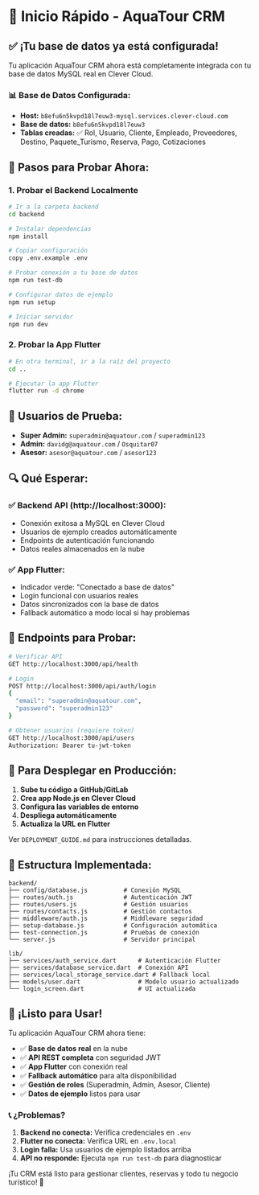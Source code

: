 # 🚀 Inicio Rápido - AquaTour CRM

## ✅ ¡Tu base de datos ya está configurada!

Tu aplicación AquaTour CRM ahora está completamente integrada con tu base de datos MySQL real en Clever Cloud.

### 📊 **Base de Datos Configurada:**
- **Host:** `b8efu6n5kvpd18l7euw3-mysql.services.clever-cloud.com`
- **Base de datos:** `b8efu6n5kvpd18l7euw3`
- **Tablas creadas:** ✅ Rol, Usuario, Cliente, Empleado, Proveedores, Destino, Paquete_Turismo, Reserva, Pago, Cotizaciones

## 🎯 **Pasos para Probar Ahora:**

### 1. Probar el Backend Localmente

```bash
# Ir a la carpeta backend
cd backend

# Instalar dependencias
npm install

# Copiar configuración
copy .env.example .env

# Probar conexión a tu base de datos
npm run test-db

# Configurar datos de ejemplo
npm run setup

# Iniciar servidor
npm run dev
```

### 2. Probar la App Flutter

```bash
# En otra terminal, ir a la raíz del proyecto
cd ..

# Ejecutar la app Flutter
flutter run -d chrome
```

## 👥 **Usuarios de Prueba:**

- **Super Admin:** `superadmin@aquatour.com` / `superadmin123`
- **Admin:** `davidg@aquatour.com` / `Osquitar07`  
- **Asesor:** `asesor@aquatour.com` / `asesor123`

## 🔍 **Qué Esperar:**

### ✅ **Backend API (http://localhost:3000):**
- Conexión exitosa a MySQL en Clever Cloud
- Usuarios de ejemplo creados automáticamente
- Endpoints de autenticación funcionando
- Datos reales almacenados en la nube

### ✅ **App Flutter:**
- Indicador verde: "Conectado a base de datos"
- Login funcional con usuarios reales
- Datos sincronizados con la base de datos
- Fallback automático a modo local si hay problemas

## 🧪 **Endpoints para Probar:**

```bash
# Verificar API
GET http://localhost:3000/api/health

# Login
POST http://localhost:3000/api/auth/login
{
  "email": "superadmin@aquatour.com",
  "password": "superadmin123"
}

# Obtener usuarios (requiere token)
GET http://localhost:3000/api/users
Authorization: Bearer tu-jwt-token
```

## 🚀 **Para Desplegar en Producción:**

1. **Sube tu código a GitHub/GitLab**
2. **Crea app Node.js en Clever Cloud**
3. **Configura las variables de entorno**
4. **Despliega automáticamente**
5. **Actualiza la URL en Flutter**

Ver `DEPLOYMENT_GUIDE.md` para instrucciones detalladas.

## 🔧 **Estructura Implementada:**

```
backend/
├── config/database.js          # Conexión MySQL
├── routes/auth.js              # Autenticación JWT
├── routes/users.js             # Gestión usuarios
├── routes/contacts.js          # Gestión contactos
├── middleware/auth.js          # Middleware seguridad
├── setup-database.js           # Configuración automática
├── test-connection.js          # Pruebas de conexión
└── server.js                   # Servidor principal

lib/
├── services/auth_service.dart      # Autenticación Flutter
├── services/database_service.dart  # Conexión API
├── services/local_storage_service.dart # Fallback local
├── models/user.dart                # Modelo usuario actualizado
└── login_screen.dart               # UI actualizada
```

## 🎉 **¡Listo para Usar!**

Tu aplicación AquaTour CRM ahora tiene:

- ✅ **Base de datos real** en la nube
- ✅ **API REST completa** con seguridad JWT
- ✅ **App Flutter** con conexión real
- ✅ **Fallback automático** para alta disponibilidad
- ✅ **Gestión de roles** (Superadmin, Admin, Asesor, Cliente)
- ✅ **Datos de ejemplo** listos para usar

### 📞 **¿Problemas?**

1. **Backend no conecta:** Verifica credenciales en `.env`
2. **Flutter no conecta:** Verifica URL en `.env.local`
3. **Login falla:** Usa usuarios de ejemplo listados arriba
4. **API no responde:** Ejecuta `npm run test-db` para diagnosticar

¡Tu CRM está listo para gestionar clientes, reservas y todo tu negocio turístico! 🌊
